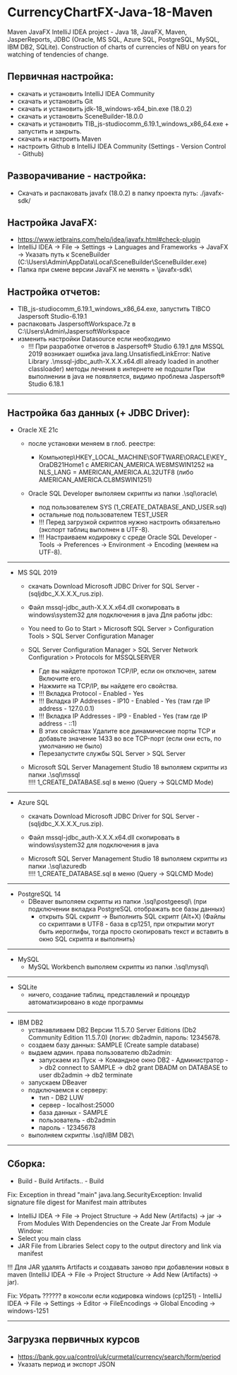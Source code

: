 # CurrencyChartFX-Java-18-Maven

Maven JavaFX IntelliJ IDEA project - Java 18, JavaFX, Maven, JasperReports, JDBC (Oracle, MS SQL, Azure SQL, PostgreSQL, MySQL, IBM DB2, SQLite).
Construction of charts of currencies of NBU on years for watching of tendencies of change.

Первичная настройка:
---------------------------------------------------------------------------------
- скачать и установить IntelliJ IDEA Community
- скачать и установить Git
- скачать и установить jdk-18_windows-x64_bin.exe (18.0.2)
- скачать и установить SceneBuilder-18.0.0
- скачать и установить TIB_js-studiocomm_6.19.1_windows_x86_64.exe + запустить и закрыть.
- скачать и настроить Maven
- настроить Github в IntelliJ IDEA Community (Settings - Version Control - Github)

Разворачивание - настройка:
---------------------------------------------------------------------------------
- Скачать и распаковать javafx (18.0.2) в папку проекта путь: ./javafx-sdk/

Настройка JavaFX:
---------------------------------------------------------------------------------
- https://www.jetbrains.com/help/idea/javafx.html#check-plugin
- IntelliJ IDEA -> File -> Settings -> Languages and Frameworks -> JavaFX -> Указать путь к SceneBuilder (C:\Users\Admin\AppData\Local\SceneBuilder\SceneBuilder.exe)
- Папка при смене версии JavaFX не менять = \javafx-sdk\

Настройка отчетов:
---------------------------------------------------------------------------------
- TIB_js-studiocomm_6.19.1_windows_x86_64.exe, запустить TIBCO Jaspersoft Studio-6.19.1
- распаковать JaspersoftWorkspace.7z в C:\Users\Admin\JaspersoftWorkspace
- изменить настройки Datasource если необходимо
  - !!! При разработке отчетов в Jaspersoft® Studio 6.19.1 для MSSQL 2019 возникает ошибка
    java.lang.UnsatisfiedLinkError: Native Library .\mssql-jdbc_auth-X.X.X.x64.dll already loaded in another classloader) методы лечения в интернете не подошли
    При выполнении в java не появляется, видимо проблема Jaspersoft® Studio 6.18.1

---------------------------------------------------------------------------------
Настройка баз данных (+ JDBC Driver):
---------------------------------------------------------------------------------
- Oracle XE 21с
  - после установки меняем в глоб. реестре:
    - Компьютер\HKEY_LOCAL_MACHINE\SOFTWARE\ORACLE\KEY_OraDB21Home1 c AMERICAN_AMERICA.WE8MSWIN1252
      на NLS_LANG = AMERICAN_AMERICA.AL32UTF8 (либо AMERICAN_AMERICA.CL8MSWIN1251)

  - Oracle SQL Developer выполяем скрипты из папки .\sql\oracle\
    - под пользователем SYS (1_CREATE_DATABASE_AND_USER.sql)
    - остальные под пользователем TEST_USER
    - !!! Перед загрузкой скриптов нужно настроить обязательно (экспорт таблиц выполнен в UTF-8).
    - !!! Настраиваем кодировку с среде Oracle SQL Developer - Tools -> Preferences -> Environment -> Encoding (меняем на UTF-8).

---------------------------------------------------------------------------------
- MS SQL 2019
  - скачать Download Microsoft JDBC Driver for SQL Server - (sqljdbc_X.X.X.X_rus.zip).
  - Файл mssql-jdbc_auth-X.X.X.x64.dll скопировать в windows\system32 для подключения в java
  Для работы jdbc:
  - You need to Go to Start > Microsoft SQL Server > Configuration Tools > SQL Server Configuration Manager
  - SQL Server Configuration Manager > SQL Server Network Configuration > Protocols for MSSQLSERVER
    - Где вы найдете протокол TCP/IP, если он отключен, затем Включите его.
    - Нажмите на TCP/IP, вы найдете его свойства.
    - !!! Вкладка Protocol - Enabled - Yes
    - !!! Вкладка IP Addresses - IP10 - Enabled - Yes (там где IP address - 127.0.0.1)
    - !!! Вкладка IP Addresses - IP9  - Enabled - Yes (там где IP address - ::1)
    - В этих свойствах Удалите все динамические порты TCP и добавьте значение 1433 во все TCP-порт (если они есть, по умолчанию не было)
    - Перезапустите службы SQL Server > SQL Server

  - Microsoft SQL Server Management Studio 18 выполяем скрипты из папки .\sql\mssql\
    !!!! 1_CREATE_DATABASE.sql в меню (Query -> SQLCMD Mode)

---------------------------------------------------------------------------------
- Azure SQL
  - скачать Download Microsoft JDBC Driver for SQL Server - (sqljdbc_X.X.X.X_rus.zip).
  - Файл mssql-jdbc_auth-X.X.X.x64.dll скопировать в windows\system32 для подключения в java

  - Microsoft SQL Server Management Studio 18 выполяем скрипты из папки .\sql\azuredb\
    !!!! 1_CREATE_DATABASE.sql в меню (Query -> SQLCMD Mode)

---------------------------------------------------------------------------------
- PostgreSQL 14
  - DBeaver выполяем скрипты из папки .\sql\postgeesql\ (при подключении вкладка PostgreSQL отображать все базы данных)
    - открыть SQL скрипт -> Выполнить SQL скрипт (Alt+X) (Файлы со скриптами в UTF8 - база в cp1251, при открытии могут быть иероглифы,
      тогда просто скопировать текст и вставить в окно SQL скрипта и выполнить)

---------------------------------------------------------------------------------
- MySQL
  - MySQL Workbench выполяем скрипты из папки .\sql\mysql\

---------------------------------------------------------------------------------
- SQLite
  - ничего, создание таблиц, представлений и процедур автоматизировано в коде программы

---------------------------------------------------------------------------------
- IBM DB2
  - устанавливаем DB2 Версии 11.5.7.0 Server Editions (Db2 Community Edition 11.5.7.0)  (логин: db2admin, пароль: 12345678.
  - создаем базу данных: SAMPLE (Create sample database)
  - выдаем админ. права пользователю db2admin:
    - запускаем из Пуск -> Командное окно DB2 - Администратор
    -> db2 connect to SAMPLE
    -> db2 grant DBADM on DATABASE to user db2admin
    -> db2 terminate
  - запускаем DBeaver
  - подключаемся к серверу:
    - тип - DB2 LUW
    - сервер - localhost:25000
    - база данных - SAMPLE
    - пользователь - db2admin
    - пароль - 12345678
  - выполняем скрипты .\sql\IBM DB2\

---------------------------------------------------------------------------------
Сборка:
---------------------------------------------------------------------------------
- Build - Build Artifacts.. - Build

Fix:
Exception in thread "main" java.lang.SecurityException: Invalid signature file digest for Manifest main attributes
- IntelliJ IDEA -> File -> Project Structure -> Add New (Artifacts) -> jar -> From Modules With Dependencies on the Create Jar From Module Window:
- Select you main class
- JAR File from Libraries Select copy to the output directory and link via manifest

!!! Для JAR удалять Artifacts и создавать заново при добавлении новых в maven (IntelliJ IDEA -> File -> Project Structure -> Add New (Artifacts) -> jar).

Fix:
Убрать ?????? в консоли если кодировка windows (cp1251) - IntelliJ IDEA -> File -> Settings -> Editor -> FileEncodings -> Global Encoding -> windows-1251

---------------------------------------------------------------------------------
Загрузка первичных курсов
---------------------------------------------------------------------------------
- https://bank.gov.ua/control/uk/curmetal/currency/search/form/period
- Указать период и экспорт JSON
